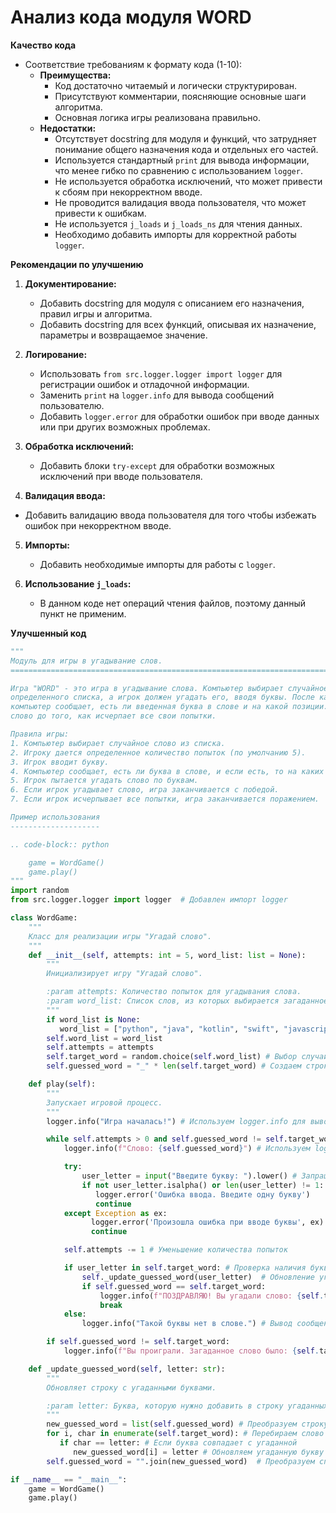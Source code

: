 # Анализ кода модуля WORD

**Качество кода**
-  Соответствие требованиям к формату кода (1-10):
    -   **Преимущества:**
        - Код достаточно читаемый и логически структурирован.
        - Присутствуют комментарии, поясняющие основные шаги алгоритма.
        - Основная логика игры реализована правильно.
    -   **Недостатки:**
        - Отсутствует docstring для модуля и функций, что затрудняет понимание общего назначения кода и отдельных его частей.
        - Используется стандартный `print` для вывода информации, что менее гибко по сравнению с использованием `logger`.
        - Не используется обработка исключений, что может привести к сбоям при некорректном вводе.
        - Не проводится валидация ввода пользователя, что может привести к ошибкам.
        - Не используется `j_loads` и `j_loads_ns` для чтения данных.
        - Необходимо добавить импорты для корректной работы `logger`.

**Рекомендации по улучшению**

1.  **Документирование:**
    -   Добавить docstring для модуля с описанием его назначения, правил игры и алгоритма.
    -   Добавить docstring для всех функций, описывая их назначение, параметры и возвращаемое значение.

2.  **Логирование:**
    -   Использовать `from src.logger.logger import logger` для регистрации ошибок и отладочной информации.
    -   Заменить `print` на `logger.info` для вывода сообщений пользователю.
    -   Добавить `logger.error` для обработки ошибок при вводе данных или при других возможных проблемах.

3. **Обработка исключений:**
   - Добавить блоки `try-except` для обработки возможных исключений при вводе пользователя.

4. **Валидация ввода:**
  - Добавить валидацию ввода пользователя для того чтобы избежать ошибок при некорректном вводе.

5. **Импорты:**
    -   Добавить необходимые импорты для работы с `logger`.

6. **Использование `j_loads`:**
   - В данном коде нет операций чтения файлов, поэтому данный пункт не применим.

**Улучшенный код**
```python
"""
Модуль для игры в угадывание слов.
=========================================================================================

Игра "WORD" - это игра в угадывание слова. Компьютер выбирает случайное слово из заранее
определенного списка, а игрок должен угадать его, вводя буквы. После каждой попытки
компьютер сообщает, есть ли введенная буква в слове и на какой позиции. Игрок должен угадать
слово до того, как исчерпает все свои попытки.

Правила игры:
1. Компьютер выбирает случайное слово из списка.
2. Игроку дается определенное количество попыток (по умолчанию 5).
3. Игрок вводит букву.
4. Компьютер сообщает, есть ли буква в слове, и если есть, то на каких позициях.
5. Игрок пытается угадать слово по буквам.
6. Если игрок угадывает слово, игра заканчивается с победой.
7. Если игрок исчерпывает все попытки, игра заканчивается поражением.

Пример использования
--------------------

.. code-block:: python

    game = WordGame()
    game.play()
"""
import random
from src.logger.logger import logger  # Добавлен импорт logger

class WordGame:
    """
    Класс для реализации игры "Угадай слово".
    """
    def __init__(self, attempts: int = 5, word_list: list = None):
        """
        Инициализирует игру "Угадай слово".

        :param attempts: Количество попыток для угадывания слова.
        :param word_list: Список слов, из которых выбирается загаданное слово.
        """
        if word_list is None:
           word_list = ["python", "java", "kotlin", "swift", "javascript", "go", "ruby"] # Список слов для игры по умолчанию
        self.word_list = word_list
        self.attempts = attempts
        self.target_word = random.choice(self.word_list) # Выбор случайного слова
        self.guessed_word = "_" * len(self.target_word) # Создаем строку для хранения угаданных букв

    def play(self):
        """
        Запускает игровой процесс.
        """
        logger.info("Игра началась!") # Используем logger.info для вывода сообщения

        while self.attempts > 0 and self.guessed_word != self.target_word:
            logger.info(f"Слово: {self.guessed_word}") # Используем logger.info для вывода слова

            try:
                user_letter = input("Введите букву: ").lower() # Запрашиваем ввод буквы
                if not user_letter.isalpha() or len(user_letter) != 1: # Проверка корректности ввода
                   logger.error('Ошибка ввода. Введите одну букву')
                   continue
            except Exception as ex:
                  logger.error('Произошла ошибка при вводе буквы', ex)
                  continue

            self.attempts -= 1 # Уменьшение количества попыток

            if user_letter in self.target_word: # Проверка наличия буквы в слове
                self._update_guessed_word(user_letter)  # Обновление угаданного слова
                if self.guessed_word == self.target_word:
                    logger.info(f"ПОЗДРАВЛЯЮ! Вы угадали слово: {self.target_word}") # Вывод сообщения о победе
                    break
            else:
                logger.info("Такой буквы нет в слове.") # Вывод сообщения об отсутствии буквы

        if self.guessed_word != self.target_word:
            logger.info(f"Вы проиграли. Загаданное слово было: {self.target_word}") # Вывод сообщения о поражении

    def _update_guessed_word(self, letter: str):
        """
        Обновляет строку с угаданными буквами.

        :param letter: Буква, которую нужно добавить в строку угаданных букв.
        """
        new_guessed_word = list(self.guessed_word) # Преобразуем строку в список для удобства изменения
        for i, char in enumerate(self.target_word): # Перебираем слово и его индексы
           if char == letter: # Если буква совпадает с угаданной
              new_guessed_word[i] = letter # Обновляем угаданную букву в списке
        self.guessed_word = "".join(new_guessed_word)  # Преобразуем список обратно в строку

if __name__ == "__main__":
    game = WordGame()
    game.play()
```